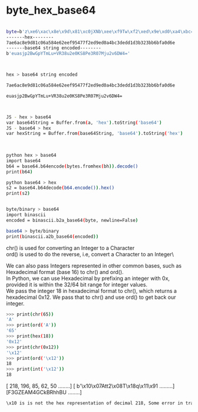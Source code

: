 # byte_hex_base64

```bash
 
byte=b'z\xe6\xac\x8e\x9d\x81\xc0jXNb\xee\xf9Tw\xf2\xed\x9e\xd0\xa4\xbc=\xed\xd1\xd3\xb3#\xbbk\xfa\rn'
-------hex--------
7ae6ac8e9d81c06a584e62eef95477f2ed9ed0a4bc3dedd1d3b323bb6bfa0d6e
-------base64 string encoded--------
b'euasjp2BwGpYTmLu+VR38u2e0KS8Pe3R07Mju2v6DW4='



hex > base64 string encoded

7ae6ac8e9d81c06a584e62eef95477f2ed9ed0a4bc3dedd1d3b323bb6bfa0d6e

euasjp2BwGpYTmLu+VR38u2e0KS8Pe3R07Mju2v6DW4=



JS - hex > base64 
var base64String = Buffer.from(a, 'hex').toString('base64')
JS - base64 > hex  
var hexString = Buffer.from(base64String, 'base64').toString('hex')
 
 

python hex > base64 
import base64
b64 = base64.b64encode(bytes.fromhex(bh)).decode()
print(b64)

python base64 > hex
s2 = base64.b64decode(b64.encode()).hex()
print(s2)


byte/binary > base64
import binascii
encoded = binascii.b2a_base64(byte, newline=False)

base64 > byte/binary 
print(binascii.a2b_base64(encoded)) 
```




chr() is used for converting an Integer to a Character\
ord() is used to do the reverse, i.e, convert a Character to an Integer\

We can also pass Integers represented in other common bases, such as Hexadecimal format (base 16) to chr() and ord().\
In Python, we can use Hexadecimal by prefixing an integer with 0x, provided it is within the 32/64 bit range for integer values.\
We pass the integer 18 in hexadecimal format to chr(), which returns a hexadecimal 0x12. We pass that to chr() and use ord() to get back our integer.

```bash
>>> print(chr(65)) 
'A'
>>> print(ord('A')) 
'65'
>>> print(hex(18))
'0x12'
>>> print(chr(0x12))
'\x12'
>>> print(ord('\x12'))
18
>>> print(int('\x12'))
18
```

[ 218, 196, 85, 62, 50 ........] 
[ b'\x10\x07Att2\x08T\x18q\x11\x91 .........]
[F3GZEAM4GCkBRhhBU ........] 

```bash
\x10 is is not the hex representation of decimal 218, Some error in translation of datatypes.
```
